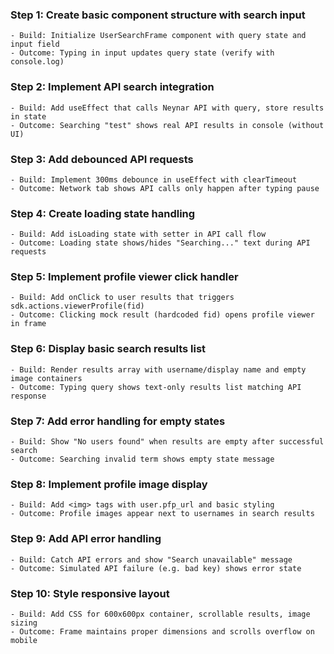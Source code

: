 ### Step 1: Create basic component structure with search input
```text
- Build: Initialize UserSearchFrame component with query state and input field
- Outcome: Typing in input updates query state (verify with console.log)
```

### Step 2: Implement API search integration
```text
- Build: Add useEffect that calls Neynar API with query, store results in state
- Outcome: Searching "test" shows real API results in console (without UI)
```

### Step 3: Add debounced API requests
```text
- Build: Implement 300ms debounce in useEffect with clearTimeout
- Outcome: Network tab shows API calls only happen after typing pause
```

### Step 4: Create loading state handling
```text
- Build: Add isLoading state with setter in API call flow
- Outcome: Loading state shows/hides "Searching..." text during API requests
```

### Step 5: Implement profile viewer click handler
```text
- Build: Add onClick to user results that triggers sdk.actions.viewerProfile(fid)
- Outcome: Clicking mock result (hardcoded fid) opens profile viewer in frame
```

### Step 6: Display basic search results list
```text
- Build: Render results array with username/display name and empty image containers
- Outcome: Typing query shows text-only results list matching API response
```

### Step 7: Add error handling for empty states
```text
- Build: Show "No users found" when results are empty after successful search
- Outcome: Searching invalid term shows empty state message
```

### Step 8: Implement profile image display
```text
- Build: Add <img> tags with user.pfp_url and basic styling
- Outcome: Profile images appear next to usernames in search results
```

### Step 9: Add API error handling
```text
- Build: Catch API errors and show "Search unavailable" message
- Outcome: Simulated API failure (e.g. bad key) shows error state
```

### Step 10: Style responsive layout
```text
- Build: Add CSS for 600x600px container, scrollable results, image sizing
- Outcome: Frame maintains proper dimensions and scrolls overflow on mobile
```